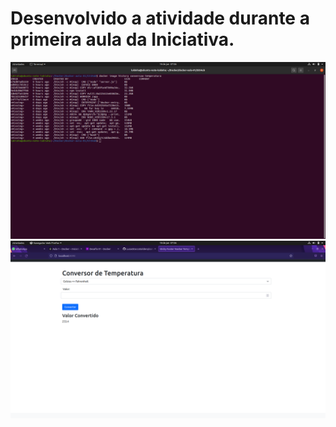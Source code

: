 # Desenvolvido a atividade durante a primeira aula da Iniciativa.

<img src="img\print_history.png" alt="Image History">

<img src="img\aplicacao_rodando.png" alt="Aplicação Rodando">
